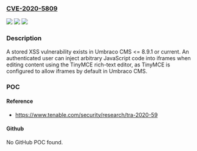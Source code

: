 ### [CVE-2020-5809](https://cve.mitre.org/cgi-bin/cvename.cgi?name=CVE-2020-5809)
![](https://img.shields.io/static/v1?label=Product&message=Umbraco%20CMS&color=blue)
![](https://img.shields.io/static/v1?label=Version&message=n%2Fa&color=blue)
![](https://img.shields.io/static/v1?label=Vulnerability&message=Stored%20Cross-Site%20Scripting&color=brighgreen)

### Description

A stored XSS vulnerability exists in Umbraco CMS <= 8.9.1 or current. An authenticated user can inject arbitrary JavaScript code into iframes when editing content using the TinyMCE rich-text editor, as TinyMCE is configured to allow iframes by default in Umbraco CMS.

### POC

#### Reference
- https://www.tenable.com/security/research/tra-2020-59

#### Github
No GitHub POC found.

